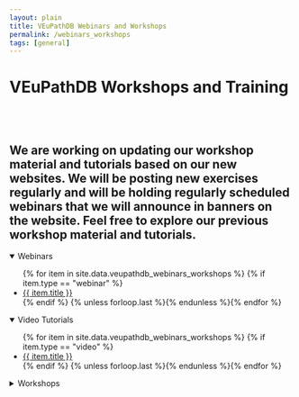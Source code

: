 ```yaml
---
layout: plain
title: VEuPathDB Webinars and Workshops 
permalink: /webinars_workshops
tags: [general]
---
```

<div class="static-content">

<h1 id="resources">VEuPathDB Workshops and Training</h1>
<br><br>
<h2>We are working on updating our workshop material and tutorials based on our new websites.  We will be posting new exercises regularly and will be holding regularly scheduled webinars that we will announce in banners on the website.  Feel free to explore our previous workshop material and tutorials.</h2>

<div id="clinepi-tutorials">
  <details open>
    <summary class="h2">Webinars</summary>
    <ul>
      {% for item in site.data.veupathdb_webinars_workshops %}
      {% if item.type == "webinar" %}
      <li id="{{ item.uid }}">
        <a target="_blank" href="/documents/tutorials/{{ item.fileName }}" title="{{ item.date  }} - {{ item.description  }}">
          <i class="fa fa-file-pdf-o"></i>{{ item.title }}</a></li>
      {% endif %}
      {% unless forloop.last %}{% endunless %}{% endfor %}
    </ul>
  </details>
</div>

<div id="clinepi-videos">
  <details open>
    <summary class="h2">Video Tutorials</summary>
    <ul>
      {% for item in site.data.veupathdb_webinars_workshops %}
      {% if item.type == "video" %}
      <li id="{{ item.uid }}">
        <a target="_blank" href="{{ item.fileName }}" title="{{ item.date  }} - {{ item.description  }}">
          <i class="fa fa-youtube-play"></i>{{ item.title }}</a></li>
      {% endif %}
      {% unless forloop.last %}{% endunless %}{% endfor %}
    </ul>
  </details>
</div>

<div id="clinepi-exercises">
  <details>
    <summary class="h2">Workshops</summary>
    <ul>
      {% for item in site.data.veupathdb_webinars_workshops %}
      {% if item.type == "workshop" %}
      <li id="{{ item.uid }}">
        <a target="_blank" href="/documents/workshop_exercises/{{ item.fileName }}" title="{{ item.date  }} - {{ item.description  }}">
          <i class="fa fa-file-pdf-o"></i>{{ item.title }}</a></li>
      {% endif %}
      {% unless forloop.last %}{% endunless %}{% endfor %}
    </ul>
  </details>
</div>


</div>
